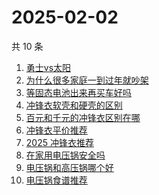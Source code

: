 # 2025-02-02

共 10 条

<!-- BEGIN -->
<!-- 最后更新时间 Sun Feb 02 2025 06:08:13 GMT+0800 (China Standard Time) -->

1. [勇士vs太阳](https://www.zhihu.com/search?q=%E5%8B%87%E5%A3%ABvs%E5%A4%AA%E9%98%B3)
1. [为什么很多家庭一到过年就吵架](https://www.zhihu.com/search?q=%E4%B8%BA%E4%BB%80%E4%B9%88%E5%BE%88%E5%A4%9A%E5%AE%B6%E5%BA%AD%E4%B8%80%E5%88%B0%E8%BF%87%E5%B9%B4%E5%B0%B1%E5%90%B5%E6%9E%B6)
1. [等固态电池出来再买车好吗](https://www.zhihu.com/search?q=%E7%AD%89%E5%9B%BA%E6%80%81%E7%94%B5%E6%B1%A0%E5%87%BA%E6%9D%A5%E5%86%8D%E4%B9%B0%E8%BD%A6%E5%A5%BD%E5%90%97)
1. [冲锋衣软壳和硬壳的区别](https://www.zhihu.com/search?q=%E5%86%B2%E9%94%8B%E8%A1%A3%E8%BD%AF%E5%A3%B3%E5%92%8C%E7%A1%AC%E5%A3%B3%E7%9A%84%E5%8C%BA%E5%88%AB)
1. [百元和千元的冲锋衣区别在哪](https://www.zhihu.com/search?q=%E7%99%BE%E5%85%83%E5%92%8C%E5%8D%83%E5%85%83%E7%9A%84%E5%86%B2%E9%94%8B%E8%A1%A3%E5%8C%BA%E5%88%AB%E5%9C%A8%E5%93%AA)
1. [冲锋衣平价推荐](https://www.zhihu.com/search?q=%E5%86%B2%E9%94%8B%E8%A1%A3%E5%B9%B3%E4%BB%B7%E6%8E%A8%E8%8D%90)
1. [2025 冲锋衣推荐](https://www.zhihu.com/search?q=2025%20%E5%86%B2%E9%94%8B%E8%A1%A3%E6%8E%A8%E8%8D%90)
1. [在家用电压锅安全吗](https://www.zhihu.com/search?q=%E5%9C%A8%E5%AE%B6%E7%94%A8%E7%94%B5%E5%8E%8B%E9%94%85%E5%AE%89%E5%85%A8%E5%90%97)
1. [电压锅和高压锅哪个好](https://www.zhihu.com/search?q=%E7%94%B5%E5%8E%8B%E9%94%85%E5%92%8C%E9%AB%98%E5%8E%8B%E9%94%85%E5%93%AA%E4%B8%AA%E5%A5%BD)
1. [电压锅食谱推荐](https://www.zhihu.com/search?q=%E7%94%B5%E5%8E%8B%E9%94%85%E9%A3%9F%E8%B0%B1%E6%8E%A8%E8%8D%90)

<!-- END -->
